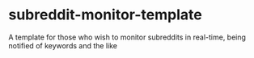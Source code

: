 # subreddit-monitor-template
A template for those who wish to monitor subreddits in real-time, being notified of keywords and the like
